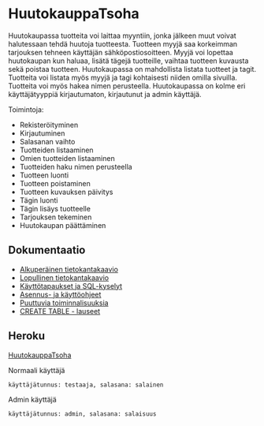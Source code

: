 # HuutokauppaTsoha

Huutokaupassa tuotteita voi laittaa myyntiin, jonka jälkeen muut voivat halutessaan tehdä huutoja tuotteesta. Tuotteen myyjä saa korkeimman tarjouksen tehneen käyttäjän sähköpostiosoitteen. Myyjä voi lopettaa huutokaupan kun haluaa, lisätä tägejä tuotteille, vaihtaa tuotteen kuvausta sekä poistaa tuotteen. Huutokaupassa on mahdollista listata tuotteet ja tagit. Tuotteita voi listata myös myyjä ja tagi kohtaisesti niiden omilla sivuilla. Tuotteita voi myös hakea nimen perusteella. Huutokaupassa on kolme eri käyttäjätyyppiä kirjautumaton, kirjautunut ja admin käyttäjä.

Toimintoja:
+ Rekisteröityminen
+ Kirjautuminen
+ Salasanan vaihto
+ Tuotteiden listaaminen
+ Omien tuotteiden listaaminen
+ Tuotteiden haku nimen perusteella
+ Tuotteen luonti
+ Tuotteen poistaminen
+ Tuotteen kuvauksen päivitys
+ Tägin luonti
+ Tägin lisäys tuotteelle
+ Tarjouksen tekeminen
+ Huutokaupan päättäminen

## Dokumentaatio

+ [Alkuperäinen tietokantakaavio](https://github.com/SIholin/HuutokauppaTsoha/blob/master/documentation/Tietokantakaavio.pdf)
+ [Lopullinen tietokantakaavio](https://github.com/SIholin/HuutokauppaTsoha/blob/master/documentation/uusiTietokantakaavio.pdf)
+ [Käyttötapaukset ja SQL-kyselyt](https://github.com/SIholin/HuutokauppaTsoha/blob/master/documentation/usage.md)
+ [Asennus- ja käyttöohjeet](https://github.com/SIholin/HuutokauppaTsoha/blob/master/documentation/installation.md)
+ [Puuttuvia toiminnalisuuksia](https://github.com/SIholin/HuutokauppaTsoha/blob/master/documentation/missing.md)
+ [CREATE TABLE - lauseet](https://github.com/SIholin/HuutokauppaTsoha/blob/master/documentation/createTable.md)

## Heroku

[HuutokauppaTsoha](https://enigmatic-temple-77296.herokuapp.com/)

Normaali käyttäjä
```
käyttäjätunnus: testaaja, salasana: salainen
```
Admin käyttäjä
```
käyttäjätunnus: admin, salasana: salaisuus
```
